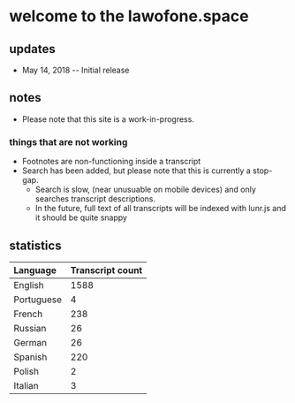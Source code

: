 # welcome to the lawofone.space

## updates

+ May 14, 2018 -- Initial release

## notes

+ Please note that this site is a work-in-progress.

### things that are not working

+ Footnotes are non-functioning inside a transcript
+ Search has been added, but please note that this is currently a stop-gap. 
  + Search is slow, (near unusuable on mobile devices) and only searches transcript descriptions.
  + In the future, full text of all transcripts will be indexed with lunr.js and it should be quite snappy

## statistics

| Language | Transcript count |
|   :--    |        :--       |
| English | 1588 |
| Portuguese | 4 |
| French | 238 |
| Russian | 26 |
| German | 26 |
| Spanish | 220 |
| Polish | 2 |
| Italian | 3 |
